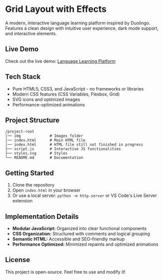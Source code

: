 # Grid Layout with Effects  

A modern, interactive language learning platform inspired by Duolingo. Features a clean design with intuitive user experience, dark mode support, and interactive elements.

## Live Demo
Check out the live demo: [Language Learning Platform](https://dancingpumpkin65.github.io/landing-page)

## Tech Stack
- Pure HTML5, CSS3, and JavaScript - no frameworks or libraries
- Modern CSS features (CSS Variables, Flexbox, Grid)
- SVG icons and optimized images
- Performance-optimized animations

## Project Structure  
```
/project-root
│── img             # Images folder
│── index.html      # Main HTML file
│── index.html      # HTML file still not finished in progress
├── script.js       # Interactive JS functionalities
├── styles.svg      # Styles
└── README.md       # Documentation
```

## Getting Started
1. Clone the repository
2. Open `index.html` in your browser
3. Or use a local server: `python -m http.server` or VS Code's Live Server extension

## Implementation Details
- **Modular JavaScript:** Organized into clear functional components
- **CSS Organization:** Structured with comments and logical grouping
- **Semantic HTML:** Accessible and SEO-friendly markup
- **Performance Optimized:** Minimized repaints and optimized animations

## License  
This project is open-source. Feel free to use and modify it!  
